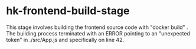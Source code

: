 # hk-frontend-build-stage

This stage involves building the frontend source code with "docker build" . 
The building process terminated with an ERROR pointing to an "unexpected
token" in ./src/App.js and specifically on line 42.
